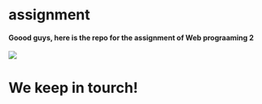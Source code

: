 # assignment

#### Goood guys, here is the repo for the assignment of Web prograaming 2

<img src="https://www.google.com/imgres?imgurl=https%3A%2F%2Fmiro.medium.com%2Fmax%2F1000%2F0*VfuuU2CFETsD03Tl.jpg&imgrefurl=https%3A%2F%2Fmedium.com%2F%40hninja049%2Fhow-to-setup-django-in-linux-96c834e91569&tbnid=sKJcbmtABDCCvM&vet=12ahUKEwjgs72K65DxAhXs6OAKHSL1AaUQMygGegUIARDDAQ..i&docid=3S4scbzZJvhqfM&w=1000&h=455&q=web%20programming%20with%20django&ved=2ahUKEwjgs72K65DxAhXs6OAKHSL1AaUQMygGegUIARDDAQ">

# We keep in tourch!
